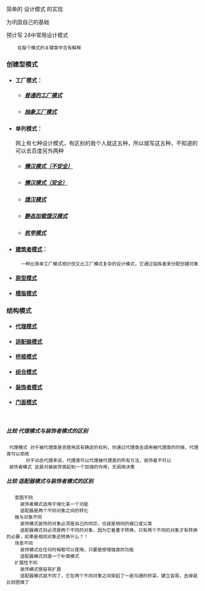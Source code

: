 简单的 设计模式 的实现

 为巩固自己的基础
 
 预计写 24中常用设计模式
 
        在每个模式的关键类中含有解释
### 创建型模式 
 
 -  #### 工厂模式：
    
     - ##### [普通的工厂模式](https://github.com/GiftedDrogon/dragon-structure/blob/1450fda3505547dc0797a96336f835c904c465c3/factory-structure/src/main/java/com/dragon/talon/structure/factory/base/AnimalFactory.java)
        
      - ##### [抽象工厂模式](https://github.com/GiftedDrogon/dragon-structure/blob/1450fda3505547dc0797a96336f835c904c465c3/factory-structure/src/main/java/com/dragon/talon/structure/factory/abstraction/AbstractionFactory.java)
      
      
 -  ####                    单列模式：
 
    网上有七种设计模式，有区别的我个人就这五种，所以就写这五种，不知道的可以去百度另外两种
         
      - ##### [懒汉模式（不安全）](https://github.com/GiftedDrogon/dragon-structure/blob/ec3b935e2a763e9cb2f9874bb2f7692ee0164db2/factory-structure/src/main/java/com/dragon/talon/structure/singleton/UnsafeLazySingleton.java)
      
      - ##### [懒汉模式（安全）](https://github.com/GiftedDrogon/dragon-structure/blob/ec3b935e2a763e9cb2f9874bb2f7692ee0164db2/factory-structure/src/main/java/com/dragon/talon/structure/singleton/SafeLazySingletion.java)
      
      - ##### [饿汉模式](https://github.com/GiftedDrogon/dragon-structure/blob/ec3b935e2a763e9cb2f9874bb2f7692ee0164db2/factory-structure/src/main/java/com/dragon/talon/structure/singleton/HungerSingletion.java)
      
      - ##### [静态加载饿汉模式](https://github.com/GiftedDrogon/dragon-structure/blob/ec3b935e2a763e9cb2f9874bb2f7692ee0164db2/factory-structure/src/main/java/com/dragon/talon/structure/singleton/StaticSingleton.java)

      - ##### [枚举模式](https://github.com/GiftedDrogon/dragon-structure/blob/ec3b935e2a763e9cb2f9874bb2f7692ee0164db2/factory-structure/src/main/java/com/dragon/talon/structure/singleton/SingletonEnum.java)
      
  - ####    [建筑者模式](https://github.com/GiftedDrogon/dragon-structure/blob/b598aa91d8c311422af595261cd3daa0ba6eea49/factory-structure/src/main/java/com/dragon/talon/structure/build/Builder.java)：
          一种比简单工厂模式相识但又比工厂模式复杂的设计模式，它通过指挥者来分配创建对象
  - ####    [原型模式](https://github.com/GiftedDrogon/dragon-structure/blob/b598aa91d8c311422af595261cd3daa0ba6eea49/factory-structure/src/main/java/com/dragon/talon/structure/prototype/PrototypePattern.java)   
  
  - ####    [模版模式]()
### 结构模式
  - ####    [代理模式]()
  - ####    [适配器模式]()
  - ####    [桥接模式]()
  - ####    [组合模式]()
  - ####    [装饰者模式]()
  - ####    [门面模式]()
  
  <br>
  
  ##### 比较 代理模式与装饰者模式的区别
     代理模式 对于被代理类是否使用具有确定的权利，你通过代理类去调用被代理类的时候，代理类可以拒绝
           对于动态代理来说，代理类可以代理被代理类的所有方法，装饰者不可以
     装饰者模式 这是对被装饰类起到一个加强的作用，无调用决策
  ##### 比较 适配器模式与装饰者模式的区别
       意图不同
         装饰者模式适用于强化某一个功能
         适配器是两个不同对象之间的转化
       施与对象不同
         装饰模式装饰的对象必须是自己的同宗，也就是相同的接口或父类
         适配器模式则必须是两个不同的对象，因为它着重于转换，只有两个不同的对象才有转换的必要，如果是相同对象还转换什么？！
       场景不同
         装饰模式在任何时候都可以使用，只要是想增强类的功能
         适配器模式则是一个补救模式
       扩展性不同
         装饰模式很容易扩展
         适配器模式就不同了，它在两个不同对象之间架起了一座沟通的桥梁，建立容易，去掉就比较困难了
         
